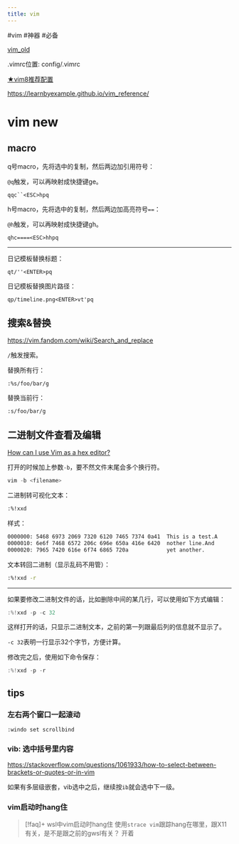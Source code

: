 ```yaml
---
title: vim
---
```


#vim #神器 #必备

[vim_old](vim_old.md)

.vimrc位置: config/.vimrc

[★vim8推荐配置](../other/software/vim/★vim8推荐配置.md)

https://learnbyexample.github.io/vim_reference/

# vim new

## macro

q号macro，先将选中的复制，然后两边加引用符号：

`@q`触发，可以再映射成快捷键ge。

```
qqc``<ESC>hpq
```

h号macro，先将选中的复制，然后两边加高亮符号`==`：

`@h`触发，可以再映射成快捷键gh。

```
qhc====<ESC>hhpq
```

---

日记模板替换标题：

```
qt/''<ENTER>pq
```

日记模板替换图片路径：

```
qp/timeline.png<ENTER>vt'pq
```

## 搜索&替换

https://vim.fandom.com/wiki/Search_and_replace

`/`触发搜索。

替换所有行：

```
:%s/foo/bar/g
```

替换当前行：

```
:s/foo/bar/g
```

## 二进制文件查看及编辑

[How can I use Vim as a hex editor?](https://vi.stackexchange.com/questions/2232/how-can-i-use-vim-as-a-hex-editor)

打开的时候加上参数`-b`，要不然文件末尾会多个换行符。

```c
vim -b <filename>
```

二进制转可视化文本：

```bash
:%!xxd
```

样式：

```bash
0000000: 5468 6973 2069 7320 6120 7465 7374 0a41  This is a test.A
0000010: 6e6f 7468 6572 206c 696e 650a 416e 6420  nother line.And 
0000020: 7965 7420 616e 6f74 6865 720a            yet another.
```

文本转回二进制（显示乱码不用管）：

```bash
:%!xxd -r
```

---

如果要修改二进制文件的话，比如删除中间的某几行，可以使用如下方式编辑：

```c
:%!xxd -p -c 32
```

这样打开的话，只显示二进制文本，之前的第一列跟最后列的信息就不显示了。

`-c 32`表明一行显示32个字节，方便计算。

修改完之后，使用如下命令保存：

```c
:%!xxd -p -r
```

## tips

### 左右两个窗口一起滚动

```
:windo set scrollbind
```

### vib: 选中括号里内容

https://stackoverflow.com/questions/1061933/how-to-select-between-brackets-or-quotes-or-in-vim

如果有多层级嵌套，vib选中之后，继续按`ib`就会选中下一级。

### vim启动时hang住

> [!faq]+ wsl中vim启动时hang住
> 使用`strace vim`跟踪hang在哪里，跟X11有关，是不是跟之前的gwsl有关？
> 开着